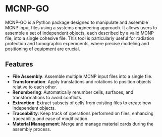 # MCNP-GO

MCNP-GO is a Python package designed to manipulate and assemble MCNP input files using a systems engineering approach. It allows users to assemble a set of independent objects, each described by a valid MCNP file, into a single cohesive file. This tool is particularly useful for radiation protection and tomographic experiments, where precise modeling and positioning of equipment are crucial.

## Features

- **File Assembly**: Assemble multiple MCNP input files into a single file.
- **Transformation**: Apply translations and rotations to position objects relative to each other.
- **Renumbering**: Automatically renumber cells, surfaces, and transformations to avoid conflicts.
- **Extraction**: Extract subsets of cells from existing files to create new independent objects.
- **Traceability**: Keep track of operations performed on files, enhancing traceability and ease of modification.
- **Material Management**: Merge and manage material cards during the assembly process.

